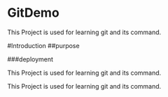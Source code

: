 # GitDemo
This Project is used for learning git and its command.

#Introduction
##purpose

###deployment

This Project is used for learning git and its command.

This Project is used for learning git and its command.
